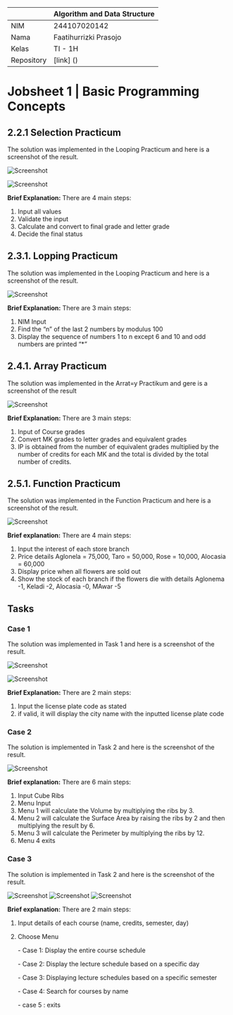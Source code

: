 |            | Algorithm and Data Structure |
| ---------- | ---------------------------- |
| NIM        | 244107020142                 |
| Nama       | Faatihurrizki Prasojo        |
| Kelas      | TI - 1H                      |
| Repository | [link] ()                    |

# Jobsheet 1 | Basic Programming Concepts

## 2.2.1 Selection Practicum

The solution was implemented in the Looping Practicum and here is a screenshot of the result.

![Screenshot](Screenshot/ss1.jpg)

![Screenshot](Screenshot/ss2.jpg)

**Brief Explanation:** There are 4 main steps:

1. Input all values
2. Validate the input
3. Calculate and convert to final grade and letter grade
4. Decide the final status

## 2.3.1. Lopping Practicum

The solution was implemented in the Looping Practicum and here is a screenshot of the result.

![Screenshot](Screenshot/ss4.jpg)

**Brief Explanation:** There are 3 main steps:

1. NIM Input
2. Find the “n” of the last 2 numbers by modulus 100
3. Display the sequence of numbers 1 to n except 6 and 10 and odd numbers are printed “\*”

## 2.4.1. Array Practicum

The solution was implemented in the Arrat=y Practikum and gere is a screenshot of the result

![Screenshot](Screenshot/ss3.jpg)

**Brief Explanation:** There are 3 main steps:

1. Input of Course grades
2. Convert MK grades to letter grades and equivalent grades
3. IP is obtained from the number of equivalent grades multiplied by the number of credits for each MK and the total is divided by the total number of credits.

## 2.5.1. Function Practicum

The solution was implemented in the Function Practicum and here is a screenshot of the result.

![Screenshot](Screenshot/ss5.jpg)

**Brief explanation:** There are 4 main steps:

1. Input the interest of each store branch
2. Price details Aglonela = 75,000, Taro = 50,000, Rose = 10,000, Alocasia = 60,000
3. Display price when all flowers are sold out
4. Show the stock of each branch if the flowers die with details Aglonema -1, Keladi -2, Alocasia -0, MAwar -5

## Tasks

### Case 1

The solution was implemented in Task 1 and here is a screenshot of the result.

![Screenshot](Screenshot/ss6.jpg)

![Screenshot](Screenshot/ss7.jpg)

**Brief Explanation:** There are 2 main steps:

1. Input the license plate code as stated
2. if valid, it will display the city name with the inputted license plate code

### Case 2

The solution is implemented in Task 2 and here is the screenshot of the result.

![Screenshot](Screenshot/ss10.jpg)

**Brief explanation:** There are 6 main steps:

1. Input Cube Ribs
2. Menu Input
3. Menu 1 will calculate the Volume by multiplying the ribs by 3.
4. Menu 2 will calculate the Surface Area by raising the ribs by 2 and then multiplying the result by 6.
5. Menu 3 will calculate the Perimeter by multiplying the ribs by 12.
6. Menu 4 exits

### Case 3

The solution is implemented in Task 2 and here is the screenshot of the result.

![Screenshot](Screenshot/ss11.jpg)
![Screenshot](Screenshot/ss12.jpg)
![Screenshot](Screenshot/ss13.jpg)

**Brief explanation:** There are 2 main steps:

1. Input details of each course (name, credits, semester, day)
2. Choose Menu

   \- Case 1: Display the entire course schedule

   \- Case 2: Display the lecture schedule based on a specific day

   \- Case 3: Displaying lecture schedules based on a specific semester

   \- Case 4: Search for courses by name

   \- case 5 : exits
